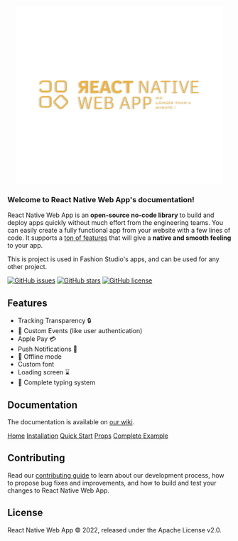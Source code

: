 <p align="center">
  <a href="https://github.com/fashionstudio/react-native-web-app" >
    <img src="https://github.com/fashionstudio/react-native-web-app/blob/master/assets/logo-orange.svg" alt="React Native Web App" height="400"/>
  </a>
</p>

### Welcome to React Native Web App's documentation!

React Native Web App is an **open-source no-code library** to build and deploy apps quickly without much effort from the engineering teams.
You can easily create a fully functional app from your website with a few lines of code. It supports a [ton of features](https://github.com/fashionstudio/react-native-web-app/wiki#features) that will give a **native and smooth feeling** to your app.

This is project is used in Fashion Studio's apps, and can be used for any other project.

[![GitHub issues](https://img.shields.io/github/issues/fashionstudio/react-native-web-app)](https://github.com/fashionstudio/react-native-web-app/issues)
[![GitHub stars](https://img.shields.io/github/stars/fashionstudio/react-native-web-app)](https://github.com/fashionstudio/react-native-web-app/stargazers)
[![GitHub license](https://img.shields.io/github/license/fashionstudio/react-native-web-app)](https://github.com/fashionstudio/react-native-web-app/blob/master/LICENSE)

## Features
- Tracking Transparency 🔒
- 📅 Custom Events (like user authentication)
- Apple Pay 💳
- Push Notifications 🔔
- 📴 Offline mode
- Custom font
- Loading screen ⌛
- 🤗 Complete typing system

## Documentation

The documentation is available on [our wiki](https://github.com/fashionstudio/react-native-web-app/wiki).

[Home](https://github.com/fashionstudio/react-native-web-app/wiki)
[Installation](https://github.com/fashionstudio/react-native-web-app/wiki/1.-Installation)
[Quick Start](https://github.com/fashionstudio/react-native-web-app/wiki/2.-Quick-Start)
[Props](https://github.com/fashionstudio/react-native-web-app/wiki/3.-Props)
[Complete Example](https://github.com/fashionstudio/react-native-web-app/wiki/4.-Complete-Example)

## Contributing
Read our [contributing guide](https://github.com/fashionstudio/react-native-web-app/blob/master/CONTRIBUTING.md) to learn about our development process, how to propose bug fixes and improvements, and how to build and test your changes to React Native Web App. <br>


## License
React Native Web App © 2022, released under the Apache License v2.0.
